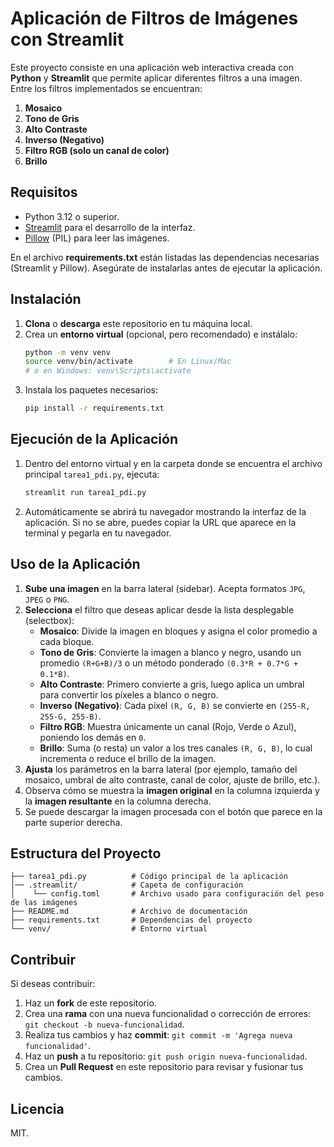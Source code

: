 # Aplicación de Filtros de Imágenes con Streamlit

Este proyecto consiste en una aplicación web interactiva creada con **Python** y **Streamlit** que permite aplicar diferentes filtros a una imagen. Entre los filtros implementados se encuentran:

1. **Mosaico**  
2. **Tono de Gris**  
3. **Alto Contraste**  
4. **Inverso (Negativo)**  
5. **Filtro RGB (solo un canal de color)**  
6. **Brillo**  

## Requisitos

- Python 3.12 o superior.
- [Streamlit](https://docs.streamlit.io/) para el desarrollo de la interfaz.
- [Pillow](https://pillow.readthedocs.io/) (PIL) para leer las imágenes.

En el archivo **requirements.txt** están listadas las dependencias necesarias (Streamlit y Pillow). Asegúrate de instalarlas antes de ejecutar la aplicación.

## Instalación

1. **Clona** o **descarga** este repositorio en tu máquina local.
2. Crea un **entorno virtual** (opcional, pero recomendado) e instálalo:
   ```bash
   python -m venv venv
   source venv/bin/activate        # En Linux/Mac
   # o en Windows: venv\Scripts\activate
   ```
3. Instala los paquetes necesarios:
   ```bash
   pip install -r requirements.txt
   ```

## Ejecución de la Aplicación

1. Dentro del entorno virtual y en la carpeta donde se encuentra el archivo principal `tarea1_pdi.py`, ejecuta:
   ```bash
   streamlit run tarea1_pdi.py
   ```
2. Automáticamente se abrirá tu navegador mostrando la interfaz de la aplicación. Si no se abre, puedes copiar la URL que aparece en la terminal y pegarla en tu navegador.

## Uso de la Aplicación

1. **Sube una imagen** en la barra lateral (sidebar). Acepta formatos `JPG`, `JPEG` o `PNG`.
2. **Selecciona** el filtro que deseas aplicar desde la lista desplegable (selectbox):
   - **Mosaico**: Divide la imagen en bloques y asigna el color promedio a cada bloque.
   - **Tono de Gris**: Convierte la imagen a blanco y negro, usando un promedio `(R+G+B)/3` o un método ponderado `(0.3*R + 0.7*G + 0.1*B)`.
   - **Alto Contraste**: Primero convierte a gris, luego aplica un umbral para convertir los píxeles a blanco o negro.
   - **Inverso (Negativo)**: Cada píxel `(R, G, B)` se convierte en `(255-R, 255-G, 255-B)`.
   - **Filtro RGB**: Muestra únicamente un canal (Rojo, Verde o Azul), poniendo los demás en `0`.
   - **Brillo**: Suma (o resta) un valor a los tres canales `(R, G, B)`, lo cual incrementa o reduce el brillo de la imagen.
3. **Ajusta** los parámetros en la barra lateral (por ejemplo, tamaño del mosaico, umbral de alto contraste, canal de color, ajuste de brillo, etc.).
4. Observa cómo se muestra la **imagen original** en la columna izquierda y la **imagen resultante** en la columna derecha.
5. Se puede descargar la imagen procesada con el botón que parece en la parte superior derecha.

## Estructura del Proyecto

```
├── tarea1_pdi.py          # Código principal de la aplicación
│── .streamlit/            # Capeta de configuración 
│    └── config.toml       # Archivo usado para configuración del peso de las imágenes
├── README.md              # Archivo de documentación
├── requirements.txt       # Dependencias del proyecto
└── venv/                  # Entorno virtual
```

## Contribuir

Si deseas contribuir:

1. Haz un **fork** de este repositorio.
2. Crea una **rama** con una nueva funcionalidad o corrección de errores: `git checkout -b nueva-funcionalidad`.
3. Realiza tus cambios y haz **commit**: `git commit -m 'Agrega nueva funcionalidad'`.
4. Haz un **push** a tu repositorio: `git push origin nueva-funcionalidad`.
5. Crea un **Pull Request** en este repositorio para revisar y fusionar tus cambios.

## Licencia

MIT.